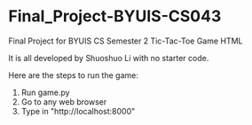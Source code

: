 # Final_Project-BYUIS-CS043
Final Project for BYUIS CS Semester 2
Tic-Tac-Toe Game HTML

It is all developed by Shuoshuo Li with no starter code.

Here are the steps to run the game:
1. Run game.py
2. Go to any web browser
3. Type in "http://localhost:8000"
